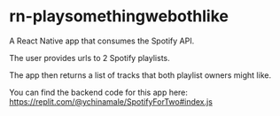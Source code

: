 # rn-playsomethingwebothlike
A React Native app that consumes the Spotify API.

The user provides urls to 2 Spotify playlists.

The app then returns a list of tracks that both playlist owners might like.

You can find the backend code for this app here: https://replit.com/@ychinamale/SpotifyForTwo#index.js

